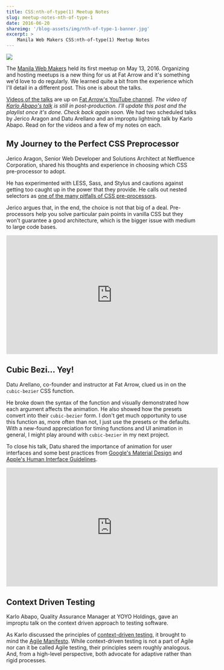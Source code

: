 ```yaml
---
title: CSS:nth-of-type(1) Meetup Notes
slug: meetup-notes-nth-of-type-1
date: 2016-06-20
shareimg: '/blog-assets/img/nth-of-type-1-banner.jpg'
excerpt: >
    Manila Web Makers CSS:nth-of-type(1) Meetup Notes
---
```


![](/blog-assets/img/nth-of-type-1-banner.jpg)

The [Manila Web Makers](https://www.facebook.com/groups/ManilaWebMakers/) held its first meetup on May 13, 2016. Organizing and hosting meetups is a new thing for us at Fat Arrow and it's something we'd love to do regularly. We learned quite a bit from the experience which I'll detail in a different post. This one is about the talks.

[Videos of the talks](https://www.youtube.com/playlist?list=PL5UP8m7CWd08jLCCzvdT-oYa4CzjOnLvt) are up on [Fat Arrow's YouTube channel](https://www.youtube.com/channel/UCVMVBMlcmWoT73arv_D_Ocw). _The video of [Karlo Abapo's talk](#context-driven-testing) is still in post-production. I'll update this post and the playlist once it's done. Check back again soon._ We had two scheduled talks by Jerico Aragon and Datu Arellano and an improptu lightning talk by Karlo Abapo. Read on for the videos and a few of my notes on each.


## My Journey to the Perfect CSS Preprocessor
Jerico Aragon, Senior Web Developer and Solutions Architect at Netfluence Corporation, shared his thoughts and experience in choosing which CSS pre-processor to adopt.

He has experimented with LESS, Sass, and Stylus and cautions against getting too caught up in the power that they provide. He calls out nested selectors as [one of the many pitfalls of CSS pre-processors](http://thesassway.com/beginner/the-inception-rule#css-selector-nightmare).

Jerico argues that, in the end, the choice is not that big of a deal. Pre-processors help you solve particular pain points in vanilla CSS but they won't guarantee a good architecture, which is the bigger issue with medium to large code bases.

<div class="video-container">
  <iframe width="560" height="315" src="https://www.youtube.com/embed/96yjFEw7vq4" frameborder="0" allowfullscreen></iframe>
</div>


## Cubic Bezi... Yey!
Datu Arellano, co-founder and instructor at Fat Arrow, clued us in on the `cubic-bezier` CSS function.

He broke down the syntax of the function and visually demonstrated how each argument affects the animation. He also showed how the presets convert into their `cubic-bezier` form. I don't get much opportunity to use this function as, more often than not, I just use the presets or the defaults. With a new-found appreciation for timing functions and UI animation in general, I might play around with `cubic-bezier` in my next project.

To close his talk, Datu shared the importance of animation for user interfaces and some best practices from [Google's Material Design](https://material.google.com/motion/material-motion.html) and [Apple's Human Interface Guidelines](https://developer.apple.com/library/ios/documentation/UserExperience/Conceptual/MobileHIG/Animation.html#//apple_ref/doc/uid/TP40006556-CH57-SW1).

<div class="video-container">
  <iframe width="560" height="315" src="https://www.youtube.com/embed/wZRcrZeuj_I" frameborder="0" allowfullscreen></iframe>
</div>


## Context Driven Testing
Karlo Abapo, Quality Assurance Manager at YOYO Holdings, gave an improptu talk on the context driven approach to testing software.

As Karlo discussed the principles of [context-driven testing](http://context-driven-testing.com/), it brought to mind the [Agile Manifesto](http://www.agilemanifesto.org/). While context-driven testing is not a part of Agile nor can it be called Agile testing, their principles seem roughly analogous. And, from a high-level perspective, both advocate for adaptive rather than rigid processes.

